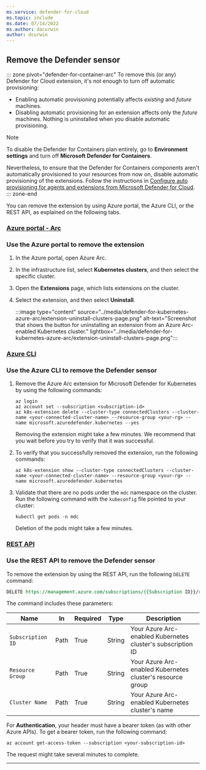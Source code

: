 ```yaml
---
ms.service: defender-for-cloud
ms.topic: include
ms.date: 07/14/2022
ms.author: dacurwin
author: dcurwin
---
```

## Remove the Defender sensor

::: zone pivot="defender-for-container-arc"
To remove this (or any) Defender for Cloud extension, it's not enough to turn off automatic provisioning:

- Enabling automatic provisioning potentially affects *existing* and *future* machines.
- Disabling automatic provisioning for an extension affects only the *future* machines. Nothing is uninstalled when you disable automatic provisioning.

> [!NOTE]
> To disable the Defender for Containers plan entirely, go to **Environment settings** and turn off **Microsoft Defender for Containers**.

Nevertheless, to ensure that the Defender for Containers components aren't automatically provisioned to your resources from now on, disable automatic provisioning of the extensions. Follow the instructions in [Configure auto provisioning for agents and extensions from Microsoft Defender for Cloud](../monitoring-components.md).
::: zone-end

You can remove the extension by using Azure portal, the Azure CLI, or the REST API, as explained on the following tabs.

### [Azure portal - Arc](#tab/k8s-remove-arc)

### Use the Azure portal to remove the extension

1. In the Azure portal, open Azure Arc.
1. In the infrastructure list, select **Kubernetes clusters**, and then select the specific cluster.
1. Open the **Extensions** page, which lists extensions on the cluster.
1. Select the extension, and then select **Uninstall**.

    :::image type="content" source="../media/defender-for-kubernetes-azure-arc/extension-uninstall-clusters-page.png" alt-text="Screenshot that shows the button for uninstalling an extension from an Azure Arc-enabled Kubernetes cluster." lightbox="../media/defender-for-kubernetes-azure-arc/extension-uninstall-clusters-page.png":::

### [Azure CLI](#tab/k8s-remove-cli)

### Use the Azure CLI to remove the Defender sensor

1. Remove the Azure Arc extension for Microsoft Defender for Kubernetes by using the following commands:

    ```azurecli
    az login
    az account set --subscription <subscription-id>
    az k8s-extension delete --cluster-type connectedClusters --cluster-name <your-connected-cluster-name> --resource-group <your-rg> --name microsoft.azuredefender.kubernetes --yes
    ```

    Removing the extension might take a few minutes. We recommend that you wait before you try to verify that it was successful.

1. To verify that you successfully removed the extension, run the following commands:

    ```azurecli
    az k8s-extension show --cluster-type connectedClusters --cluster-name <your-connected-cluster-name> --resource-group <your-rg> --name microsoft.azuredefender.kubernetes
    ```

1. Validate that there are no pods under the `mdc` namespace on the cluster. Run the following command with the `kubeconfig` file pointed to your cluster:

    ```console
    kubectl get pods -n mdc
    ```

    Deletion of the pods might take a few minutes.

### [REST API](#tab/k8s-remove-api)

### Use the REST API to remove the Defender sensor

To remove the extension by using the REST API, run the following `DELETE` command:

```rest
DELETE https://management.azure.com/subscriptions/{{Subscription ID}}/resourcegroups/{{Resource Group}}/providers/Microsoft.Kubernetes/connectedClusters/{{Cluster Name}}/providers/Microsoft.KubernetesConfiguration/extensions/microsoft.azuredefender.kubernetes?api-version=2020-07-01-preview
```

The command includes these parameters:

| Name            | In   | Required | Type   | Description                                           |
|-----------------|------|----------|--------|-------------------------------------------------------|
| `Subscription ID` | Path | True     | String | Your Azure Arc-enabled Kubernetes cluster's subscription ID |
| `Resource Group`  | Path | True     | String | Your Azure Arc-enabled Kubernetes cluster's resource group  |
| `Cluster Name`    | Path | True     | String | Your Azure Arc-enabled Kubernetes cluster's name            |

For **Authentication**, your header must have a bearer token (as with other Azure APIs). To get a bearer token, run the following command:

```azurecli
az account get-access-token --subscription <your-subscription-id>
```

The request might take several minutes to complete.

---
